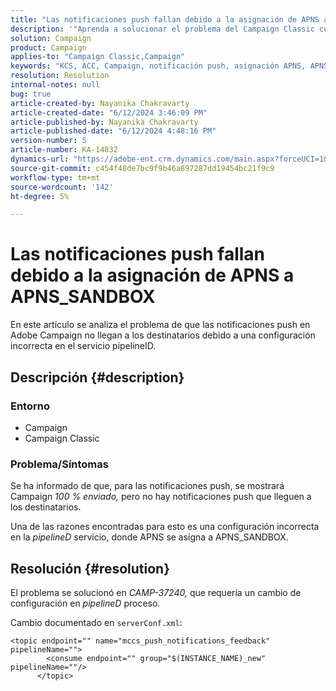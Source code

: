 ```yaml
---
title: "Las notificaciones push fallan debido a la asignación de APNS a APNS_SANDBOX"
description: '"Aprenda a solucionar el problema del Campaign Classic cuando las notificaciones push se muestran al 100 % en los mensajes enviados, pero no llegan a los destinatarios".'
solution: Campaign
product: Campaign
applies-to: "Campaign Classic,Campaign"
keywords: "KCS, ACC, Campaign, notificación push, asignación APNS, APNS_SANDBOX"
resolution: Resolution
internal-notes: null
bug: true
article-created-by: Nayanika Chakravarty
article-created-date: "6/12/2024 3:46:09 PM"
article-published-by: Nayanika Chakravarty
article-published-date: "6/12/2024 4:48:16 PM"
version-number: 5
article-number: KA-14832
dynamics-url: "https://adobe-ent.crm.dynamics.com/main.aspx?forceUCI=1&pagetype=entityrecord&etn=knowledgearticle&id=c37bbfdf-d228-ef11-840b-0022480a40c2"
source-git-commit: c454f48de7bc9f9b46a897287dd19454bc21f9c9
workflow-type: tm+mt
source-wordcount: '142'
ht-degree: 5%

---
```


# Las notificaciones push fallan debido a la asignación de APNS a APNS_SANDBOX


En este artículo se analiza el problema de que las notificaciones push en Adobe Campaign no llegan a los destinatarios debido a una configuración incorrecta en el servicio pipelineID.

## Descripción {#description}


### <b>Entorno</b>

- Campaign
- Campaign Classic




### <b>Problema/Síntomas</b>

Se ha informado de que, para las notificaciones push, se mostrará Campaign *100 % enviado,* pero no hay notificaciones push que lleguen a los destinatarios.

Una de las razones encontradas para esto es una configuración incorrecta en la *pipelineD* servicio, donde APNS se asigna a APNS_SANDBOX.


## Resolución {#resolution}


El problema se solucionó en *CAMP-37240,* que requería un cambio de configuración en *pipelineD* proceso.

Cambio documentado en `serverConf.xml`:


```
<topic endpoint="" name="mccs_push_notifications_feedback" pipelineName="">
        <consume endpoint="" group="$(INSTANCE_NAME)_new" pipelineName=""/>
      </topic>
```

